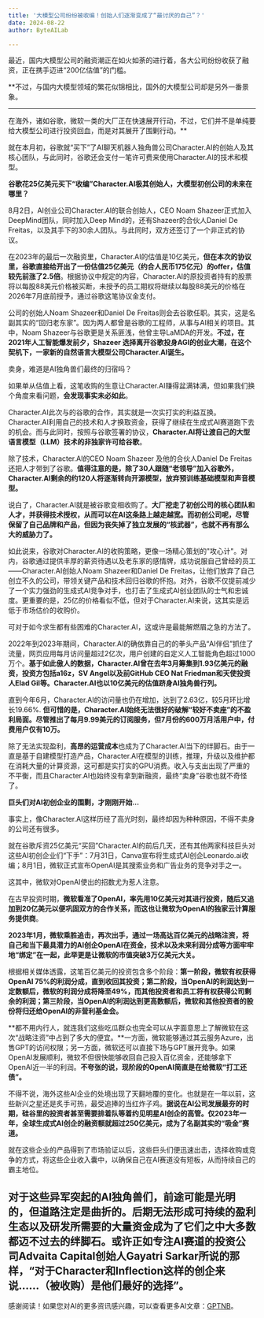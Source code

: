 ```yaml
---
title: '大模型公司纷纷被收编！创始人们逐渐变成了“最讨厌的自己”？'
date: 2024-08-22
author: ByteAILab

---
```


最近，国内大模型公司的融资潮正在如火如荼的进行着，各大公司纷纷收获了融资，正在携手迈进“200亿估值”的门槛。

**不过，与国内大模型领域的繁花似锦相比，国外的大模型公司却是另外一番景象。

---
在海外，诸如谷歌，微软一类的大厂正在快速展开行动，不过，它们并不是单纯要给大模型公司进行投资回血，而是对其展开了围剿行动。**

就在本月初，谷歌就“买下”了AI聊天机器人独角兽公司Character.AI的创始人及其核心团队，与此同时，谷歌还会支付一笔许可费来使用Character.AI的技术和模型。

**谷歌花25亿美元买下“收编”Character.AI极其创始人，大模型初创公司的未来在哪里？**

8月2日，AI创业公司Character.AI的联合创始人，CEO Noam Shazeer正式加入DeepMind团队，同时加入Deep Mind的，还有Shazeer的合伙人Daniel De Freitas，以及其手下的30余人团队。与此同时，双方还签订了一个非正式的协议。

在2023年的最后一次融资里，Character.AI的估值是10亿美元，**但在本次的协议里，谷歌直接给开出了一份估值25亿美元（约合人民币175亿元）的offer，估值较先前涨了2.5倍**。根据协议中规定的内容，Character.AI的原投资者持有的股票将以每股88美元价格被买断，未授予的员工期权将继续以每股88美元的价格在2026年7月底前授予，通过谷歌这笔协议金支付。

公司的创始人Noam Shazeer和Daniel De Freitas则会去谷歌任职。其实，这是名副其实的“回归老东家”。因为两人都曾是谷歌的工程师，从事与AI相关的项目。其中，Noam Shazeer与谷歌更是关系匪浅，他曾主导LaMDA的开发。**不过，在2021年人工智能爆发前夕，Shazeer 选择离开谷歌投身AGI的创业大潮，在这个契机下，一家新的自然语言大模型公司Character.AI诞生。**

卖身，难道是AI独角兽们最终的归宿吗？

如果单从估值上看，这笔收购的生意让Character.AI赚得盆满钵满，但如果我们换个角度来看问题，**会发现事实未必如此**。

Character.AI此次与的谷歌的合作，其实就是一次实打实的利益互换。Character.AI利用自己的技术和人才换取资金，获得了继续在生成式AI赛道跑下去的机会。而与此同时，按照与谷歌签署的协议，**Character.AI将让渡自己的大型语言模型（LLM）技术的非独家许可给谷歌**。

除了技术，Character.AI的CEO Noam Shazeer 及他的合伙人Daniel De Freitas还把人才带到了谷歌。**值得注意的是，除了30人跟随“老领导”加入谷歌外，Character.AI剩余的约120人将逐渐转向开源模型，放弃预训练基础模型和声音模型。**

说白了，Character.AI就是被谷歌变相收购了。**大厂挖走了初创公司的核心团队和人才，并获得技术授权，从而可以在AI这条路上越走越宽。而初创公司呢，尽管保留了自己品牌和产品，但因为丧失掉了独立发展的“核武器”，也就不再有那么大的威胁力了。**

如此说来，谷歌对Character.AI的收购策略，更像一场精心策划的"攻心计"。对内，谷歌通过提供丰厚的薪资待遇以及老东家的感情牌，成功说服自己曾经的员工——Character.AI创始人Noam Shazeer和Daniel De Freitas，让他们放弃了自己创立不久的公司，带领关键产品和技术回归谷歌的怀抱。对外，谷歌不仅提前减少了一个实力强劲的生成式AI竞争对手，也打击了生成式AI创业团队的士气和忠诚度。更重要的是，25亿的价格看似不低，但对于Character.AI来说，这其实是远低于市场估价的收购价。

可对于如今求生都有些困难的Character.AI，这或许是最能解燃眉之急的方法了。

2022年到2023年期间，Character.AI的确依靠自己的的拳头产品“AI伴侣”抓住了流量，网页应用每月访问量超过2亿次，用户创建的自定义人工智能角色超过1000万个。**基于如此傲人的数据，Character.AI曾在去年3月筹集到1.93亿美元的融资，投资方包括a16z，SV Angel以及前GitHub CEO Nat Friedman和天使投资人Elad Gil等。Character.AI也以10亿美元的估值跻身AI独角兽行列。**

直到今年6月，Character.AI的访问量也仍在增加，达到了2.63亿，较5月环比增长19.66%. **但可惜的是，Character.AI始终无法很好的破解“较好不卖座”的不盈利局面。尽管推出了每月9.99美元的订阅服务，但7月份的600万月活用户中，付费用户仅有10万。**

除了无法实现盈利，**高昂的运营成本**也成为了Character.AI当下的绊脚石。由于一直是基于自建模型打造产品，Character.AI在模型的训练，推理，升级以及维护都在消耗大量的计算资源，这可都是实打实的GPU消费。收入与支出出现了严重的不平衡，而且Character.AI也始终没有拿到新融资，最终“卖身”谷歌也就不奇怪了。

**巨头们对AI初创企业的围剿，才刚刚开始...**

事实上，像Character.AI这样历经了高光时刻，最终却因为种种原因，不得不卖身的公司还有很多。

就在谷歌斥资25亿美元“买回”Character.AI的前后几天，还有其他两家科技巨头对这些AI初创企业们“下手”：7月31日，Canva宣布将生成式AI创企Leonardo.ai收编；8月1日，微软正式宣布OpenAI是其搜索业务和广告业务的竞争对手之一。

这其中，微软对OpenAI使出的招数尤为惹人注意。

在古早投资时期，**微软看准了OpenAI，率先用10亿美元对其进行投资，随后又追加到20亿美元以便巩固双方的合作关系，而这也让微软为OpenAI的独家云计算服务提供商**。

**2023年1月，微软乘胜追击，再次出手，通过一场高达百亿美元的战略注资，将自己和当下最具潜力的AI创企OpenAI在资金，技术以及未来利润分成等方面牢牢地“绑定”在一起，此举更是让微软的市值突破3万亿美元大关。**

根据相关媒体透露，这笔百亿美元的投资包含多个阶段：**第一阶段，微软有权获得OpenAI 75%的利润分成，直到收回其投资；第二阶段，当OpenAI的利润达到一定数额后，微软的利润分成将降至49%，而其他投资者和员工将有权获得公司剩余的利润；第三阶段，当OpenAI的利润达到更高数额后，微软和其他投资者的股份将归还给OpenAI的非营利基金会。**

**都不用内行人，就连我们这些吃瓜群众也完全可以从字面意思上了解微软在这次“战略注资”中占到了多大的便宜。**一方面，微软能够通过其云服务Azure，出售GPT的访问权限；另一方面，微软还可以直接下场与GPT展开竞争。如果OpenAI发展顺利，微软不但很快能够收回自己投入百亿资金，还能够拿下OpenAI近一半的利润。**不夸张的说，现阶段的OpenAI简直是在给微软“打工还债”。**

不得不说，海外这些AI企业的处境出现了天翻地覆的变化。也就是在一年以前，这些新兴之星还是炙手可热，最受追捧的当红炸子鸡。**据说在AI公司发展最夯的时期，硅谷里的投资者甚至需要排着队等着约见明星AI创企的高管。仅2023年一年，全球生成式AI创企的融资额就超过250亿美元，成为了名副其实的“吸金”赛道。**

就在这些企业的产品得到了市场验证以后，这些巨头们便迅速出击，选择收购或竞争的方式，将这些企业收入囊中，以确保自己在AI赛道没有短板，从而持续自己的霸主地位。

对于这些异军突起的AI独角兽们，前途可能是光明的，但道路注定是曲折的。**后期无法形成可持续的盈利生态以及研发所需要的大量资金**成为了它们之中大多数都迈不过去的绊脚石。或许正如专注AI赛道的投资公司Advaita Capital创始人Gayatri Sarkar所说的那样，“对于Character和Inflection这样的创企来说……（被收购）是他们最好的选择”。
---
感谢阅读！如果您对AI的更多资讯感兴趣，可以查看更多AI文章：[GPTNB](https://gptnb.com)。